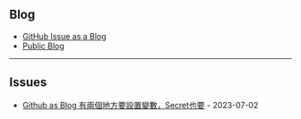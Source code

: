 
Blog
---

- [GitHub Issue as a Blog](https://github.com/dylanninin/dylanninin.com/issues/72)
- [Public Blog](https://dylanninin.com)

---

Issues
---

- [Github as Blog 有兩個地方要設置變數，Secret也要](https://github.com/MaxwellBest/dylanninin.com/issues/2) - 2023-07-02
